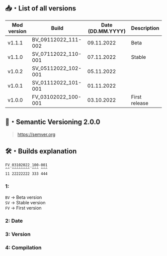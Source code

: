 ## 📥・List of all versions
| Mod version | Build               | Date (DD.MM.YYYY) | Description   | 
|-------------|---------------------|-------------------|:--------------|
| v1.1.1      | BV_09112022_111-002 | 09.11.2022        | Beta          |
| v1.1.0      | SV_07112022_110-001 | 07.11.2022        | Stable        |
| v1.0.2      | SV_05112022_102-001 | 05.11.2022        |               |
| v1.0.1      | SV_01112022_101-001 | 01.11.2022        |               |
| v1.0.0      | FV_03102022_100-001 | 03.10.2022        | First release |

## 📝・Semantic Versioning 2.0.0
> https://semver.org

## 🛠️・Builds explanation
```
FV_03102022_100-001
^^ ^^^^^^^^ ^^^ ^^^  
11 22222222 333 444
```

### 1:  
`BV` -> Beta version  
`SV` -> Stable version  
`FV` -> First version

### 2: Date
### 3: Version
### 4: Compilation